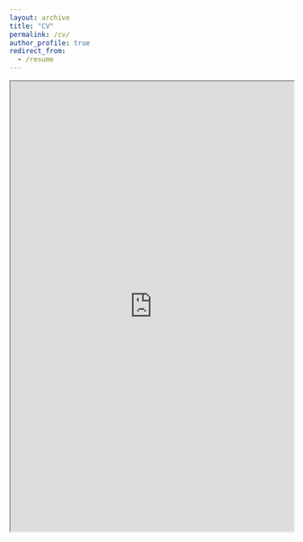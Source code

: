 ```yaml
---
layout: archive
title: "CV"
permalink: /cv/
author_profile: true
redirect_from:
  - /resume
---
```


<!-- Embed the PDF directly into the page -->
<iframe src="https://www.dropbox.com/scl/fi/e17e5rcwtnxkmrbue09mk/CV_ShanshanLuo.pdf?rlkey=blgs0si0jv847o38dzaeijtxs&st=f3pzm21o&dl=0" width="100%" height="800px">
    This browser does not support PDFs. Please download the PDF to view it: <a href="https://dl.dropboxusercontent.com/scl/fi/e17e5rcwtnxkmrbue09mk/CV_ShanshanLuo.pdf?rlkey=blgs0si0jv847o38dzaeijtxs&st=nkzygfvb&dl=0">Download PDF</a>.
</iframe>
